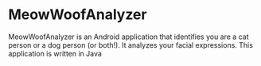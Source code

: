 # MeowWoofAnalyzer
MeowWoofAnalyzer is an Android application that identifies you are a cat person or a dog person (or both!). It analyzes your facial expressions. This application is written in Java
